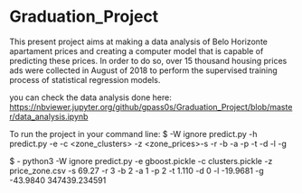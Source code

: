 # Graduation_Project
This present project aims at making a data analysis of Belo Horizonte apartament prices and creating a computer model that is capable of predicting these prices. In order to do so, over 15 thousand housing prices ads were collected in August of 2018 to perform the supervised training process of statistical regression models.

you can check the data analysis done here: https://nbviewer.jupyter.org/github/gpass0s/Graduation_Project/blob/master/data_analysis.ipynb

To run the project in your command line:
$ -W ignore predict.py -h
predict.py -e <estimator> -c <zone_clusters> -z <zone_prices>-s <sizing> -r <rooms> -b <bathrooms> -a <apartments> -p <parking>-t <tax> -d <condominium> -l <latitude> -g <longitude>
  
$ - python3 -W ignore predict.py -e gboost.pickle -c clusters.pickle -z price_zone.csv -s 69.27 -r 3 -b 2  -a 1 -p 2 -t 1.110 -d 0  -l -19.9681 -g -43.9840
347439.234591

